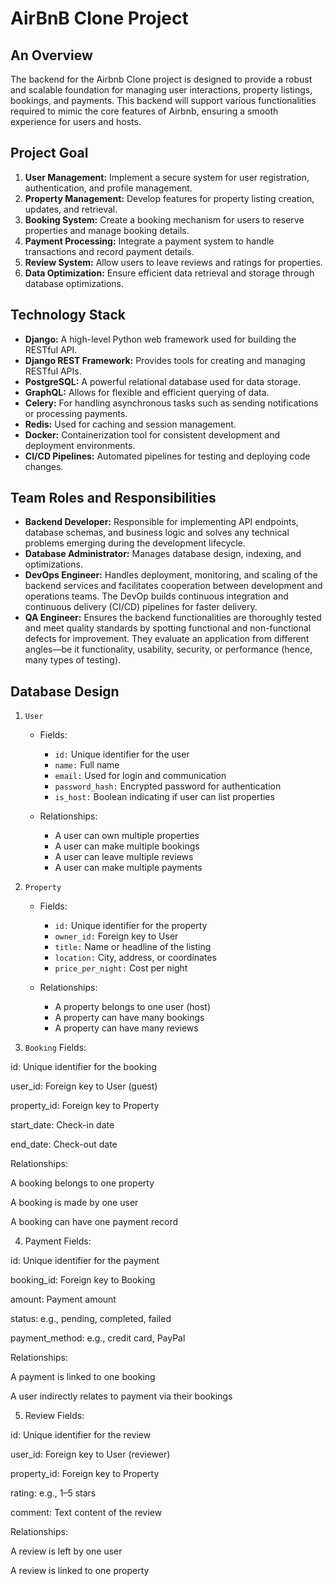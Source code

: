 # AirBnB Clone Project
## An Overview
The backend for the Airbnb Clone project is designed to provide a robust and scalable foundation for managing user interactions, property listings, bookings, and payments. This backend will support various functionalities required to mimic the core features of Airbnb, ensuring a smooth experience for users and hosts.


## Project Goal
1. **User Management:** Implement a secure system for user registration, authentication, and profile management.
2. **Property Management:** Develop features for property listing creation, updates, and retrieval.
3. **Booking System:** Create a booking mechanism for users to reserve properties and manage booking details.
4. **Payment Processing:** Integrate a payment system to handle transactions and record payment details.
5. **Review System:** Allow users to leave reviews and ratings for properties.
6. **Data Optimization:** Ensure efficient data retrieval and storage through database optimizations.


## Technology Stack
- **Django:** A high-level Python web framework used for building the RESTful API.
- **Django REST Framework:** Provides tools for creating and managing RESTful APIs.
- **PostgreSQL:** A powerful relational database used for data storage.
- **GraphQL:** Allows for flexible and efficient querying of data.
- **Celery:** For handling asynchronous tasks such as sending notifications or processing payments.
- **Redis:** Used for caching and session management.
- **Docker:** Containerization tool for consistent development and deployment environments.
- **CI/CD Pipelines:** Automated pipelines for testing and deploying code changes.


## Team Roles and Responsibilities
- **Backend Developer:** Responsible for implementing API endpoints, database schemas, and business logic and
 solves any technical problems emerging during the development lifecycle.
- **Database Administrator:** Manages database design, indexing, and optimizations.
- **DevOps Engineer:** Handles deployment, monitoring, and scaling of the backend services and facilitates
 cooperation between development and operations teams. The DevOp builds continuous integration and continuous
 delivery (CI/CD) pipelines for faster delivery.
- **QA Engineer:** Ensures the backend functionalities are thoroughly tested and meet quality standards by
 spotting functional and non-functional defects for improvement. They evaluate an application from different
 angles—be it functionality, usability, security, or performance (hence, many types of testing). 


## Database Design
1. `User`
   - Fields:

     - `id:` Unique identifier for the user
     - `name:` Full name
     - `email:` Used for login and communication
     - `password_hash:` Encrypted password for authentication
     - `is_host:` Boolean indicating if user can list properties

   - Relationships:
     - A user can own multiple properties
     - A user can make multiple bookings
     - A user can leave multiple reviews
     - A user can make multiple payments

2. `Property`
   - Fields:

     - `id:` Unique identifier for the property
     - `owner_id:` Foreign key to User
     - `title:` Name or headline of the listing
     - `location:` City, address, or coordinates
     - `price_per_night:` Cost per night

   - Relationships:

     - A property belongs to one user (host)
     - A property can have many bookings
     - A property can have many reviews

3. `Booking`
   Fields:

id: Unique identifier for the booking

user_id: Foreign key to User (guest)

property_id: Foreign key to Property

start_date: Check-in date

end_date: Check-out date

Relationships:

A booking belongs to one property

A booking is made by one user

A booking can have one payment record

4. Payment
Fields:

id: Unique identifier for the payment

booking_id: Foreign key to Booking

amount: Payment amount

status: e.g., pending, completed, failed

payment_method: e.g., credit card, PayPal

Relationships:

A payment is linked to one booking

A user indirectly relates to payment via their bookings

5. Review
Fields:

id: Unique identifier for the review

user_id: Foreign key to User (reviewer)

property_id: Foreign key to Property

rating: e.g., 1–5 stars

comment: Text content of the review

Relationships:

A review is left by one user

A review is linked to one property


